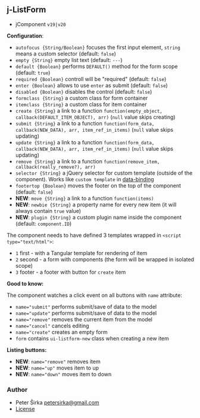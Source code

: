 ## j-ListForm

- jComponent `v19|v20`

__Configuration__:

- `autofocus {String/Boolean}` focuses the first input element, `string` means a custom selector (default: `false`)
- `empty {String}` empty list text (default: `---`)
- `default {Boolean}` performs `DEFAULT()` method for the form scope (default: `true`)
- `required {Boolean}` controll will be "required" (default: `false`)
- `enter {Boolean}` allows to use `enter` as submit (default: `false`)
- `disabled {Boolean}` disables the control (default: `false`)
- `formclass {String}` a custom class for form container
- `itemclass {String}` a custom class for item container
- `create {String}` a link to a function `function(empty_object, callback(DEFAULT_ITEM_OBJECT), arr)` (`null` value skips creating)
- `submit {String}` a link to a function `function(form_data, callback(NEW_DATA), arr, item_ref_in_items)` (`null` value skips updating)
- `update {String}` a link to a function `function(form_data, callback(NEW_DATA), arr, item_ref_in_items)` (`null` value skips updating)
- `remove {String}` a link to a function `function(remove_item, callback(really_remove?), arr)`
- `selector {String}` a jQuery selector for custom template (outside of the component). Works like `custom template` in [data-binding](https://wiki.totaljs.com/jcomponent/08-data-binding/)
- `footertop {Boolean}` moves the footer on the top of the component (default: `false`)
- __NEW__: `move {String}` a link to a function `function(items)`
- __NEW__: `newbie {String}` a property name for every new item (it will always contain `true` value)
- __NEW__: `plugin {String}` a custom plugin name inside the component (default: `component.ID`)

The component needs to have defined 3 templates wrapped in `<script type="text/html">`:

- `1` first - with a Tangular template for rendering of item
- `2` second - a form with components (the form will be wrapped in isolated scope)
- `3` footer - a footer with button for `create` item

__Good to know:__

The component watches a click event on all buttons with `name` attribute:

- `name="submit"` performs submit/save of data to the model
- `name="update"` performs submit/save of data to the model
- `name="remove"` removes the current item from the model
- `name="cancel"` cancels editing
- `name="create"` creates an empty form
- `form` contains `ui-listform-new` class when creating a new item

__Listing buttons:__

- __NEW__: `name="remove"` removes item
- __NEW__: `name="up"` moves item to up
- __NEW__: `name="down"` moves item to down

### Author

- Peter Širka <petersirka@gmail.com>
- [License](https://www.totaljs.com/license/)
